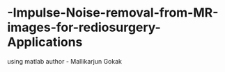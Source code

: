 # -Impulse-Noise-removal-from-MR-images-for-rediosurgery-Applications
using matlab
author - Mallikarjun Gokak
